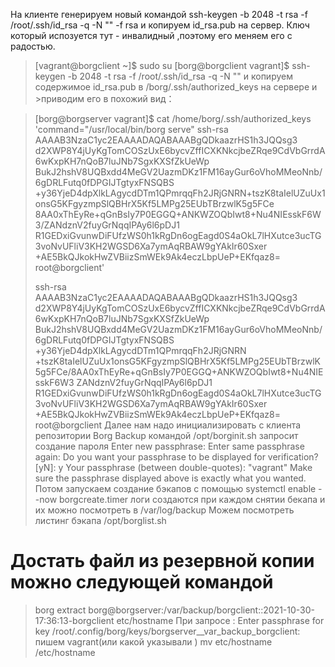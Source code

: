 На клиенте генерируем новый командой ssh-keygen -b 2048 -t rsa -f /root/.ssh/id_rsa -q -N "" -f rsa и копируем id_rsa.pub на сервер.
Ключ который испозуется тут - инвалидный ,поэтому его меняем его с радостью.
>[vagrant@borgclient ~]$ sudo su
>[borg@borgclient vagrant]$ ssh-keygen -b 2048 -t rsa -f /root/.ssh/id_rsa -q -N ""
>и копируем содержимое id_rsa.pub в /borg/.ssh/authorized_keys на сервере и >приводим его в похожий вид：

> [borg@borgserver vagrant]$ cat /home/borg/.ssh/authorized_keys  
> 'command="/usr/local/bin/borg serve" ssh-rsa AAAAB3NzaC1yc2EAAAADAQABAAABgQDkaazrHS1h3JQQsg3  
> d2XWP8Y4jUyKgTomCOSzUxE6bycvZffICXKNkcjbeZRqe9CdVbGrrdA6wKxpKH7nQoB7luJNb7SgxKXSfZkUeWp
> BukJ2hshV8UQBxdd4MeGV2UazmDKz1FM16ayGur6oVhoMMeoNnb/6gDRLFutq0fDPGIJTgtyxFNSQBS 
> +y36YjeD4dpXlkLAgycdDTm1QPmrqqFh2JRjGNRN+tszK8taIelUZuUx1onsG5KFgyzmpSlQBHrX5Kf5LMPg25EUbTBrzwlK5g5FCe 
> 8AA0xThEyRe+qGnBsIy7P0EGGQ+ANKWZOQbIwt8+Nu4NIEsskF6W3/ZANdznV2fuyGrNqqIPAy6l6pDJ1 
> R1GEDxiGvunwDiFUfzWS0h1kRgDn6ogEagd0S4aOkL7lHXutce3ucTG3voNvUFliV3KH2WGSD6Xa7ymAqRBAW9gYAkIr60Sxer 
> +AE5BkQJkokHwZVBiizSmWEk9Ak4eczLbpUeP+EKfqaz8= root@borgclient' 
> 
> ssh-rsa AAAAB3NzaC1yc2EAAAADAQABAAABgQDkaazrHS1h3JQQsg3
> d2XWP8Y4jUyKgTomCOSzUxE6bycvZffICXKNkcjbeZRqe9CdVbGrrdA6wKxpKH7nQoB7luJNb7SgxKXSfZkUeWp
> BukJ2hshV8UQBxdd4MeGV2UazmDKz1FM16ayGur6oVhoMMeoNnb/6gDRLFutq0fDPGIJTgtyxFNSQBS
> +y36YjeD4dpXlkLAgycdDTm1QPmrqqFh2JRjGNRN
> +tszK8taIelUZuUx1onsG5KFgyzmpSlQBHrX5Kf5LMPg25EUbTBrzwlK5g5FCe/8AA0xThEyRe+qGnBsIy7P0EGGQ+ANKWZOQbIwt8+Nu4NIEsskF6W3 
> ZANdznV2fuyGrNqqIPAy6l6pDJ1
> R1GEDxiGvunwDiFUfzWS0h1kRgDn6ogEagd0S4aOkL7lHXutce3ucTG3voNvUFliV3KH2WGSD6Xa7ymAqRBAW9gYAkIr60Sxer
> +AE5BkQJkokHwZVBiizSmWEk9Ak4eczLbpUeP+EKfqaz8= root@borgclient
 Далее нам надо инициализировать с клиента репозитории Borg Backup командой /opt/borginit.sh
> запросит создание пароля 
>Enter new passphrase: 
>Enter same passphrase again: 
>Do you want your passphrase to be displayed for verification? [yN]: y
>Your passphrase (between double-quotes): "vagrant"
>Make sure the passphrase displayed above is exactly what you wanted.
> Потом запускаем создание бэкапов с помощью systemctl enable --now borgcreate.timer
> логи создаются при каждом снятии бекапа и их можно посмотреть в /var/log/backup
> Можем посмотреть листинг бэкапа /opt/borglist.sh

# Достать файл из резервной копии можно слeдующей командой
> borg extract borg@borgserver:/var/backup/borgclient::2021-10-30-17:36:13-borgclient etc/hostname
> При запросе :
> Enter passphrase for key /root/.config/borg/keys/borgserver__var_backup_borgclient:
> пишем vagrant(или какой указывали )
> mv etc/hostname /etc/hostname

